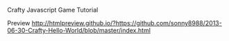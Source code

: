 Crafty Javascript Game Tutorial

Preview
http://htmlpreview.github.io/?https://github.com/sonny8988/2013-06-30-Crafty-Hello-World/blob/master/index.html
